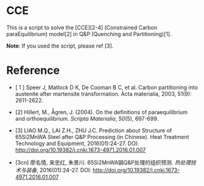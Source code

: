 # CCE

This is a script to solve the [CCE][2-4] (Constrained Carbon paraEquilibrium) model[2] in Q&P (Quenching and Partitioning)[1].

**Note**: If you used the script, please ref [3].

# Reference

- [ 1 ] Speer J, Matlock D K, De Cooman B C, et al. Carbon partitioning into austenite after martensite transformation. Acta materialia, 2003, 51(9): 2611-2622.


- [2] Hillert, M.,  Ågren, J. (2004). On the definitions of paraequilibrium and orthoequilibrium. *Scripta Materialia*, *50*(5), 697-699.
- [3] LIAO M.Q., LAI Z.H., ZHU J.C. Prediction about Structure of 65Si2MnWA Steel after Q&P Processing (in Chinese). Heat Treatment Technology and Equipment, 2016(01):24-27. DOI: http://doi.org/10.19382/j.cnki.1673-4971.2016.01.007
- [3cn] 廖名情, 来忠红, 朱景川. 65Si2MnWA钢Q&P处理的组织预测. *热处理技术与装备*, 2016(01):24-27.  DOI: http://doi.org/10.19382/j.cnki.1673-4971.2016.01.007